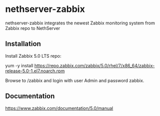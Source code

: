 # nethserver-zabbix

nethserver-zabbix integrates the newest Zabbix monitoring system from Zabbix repo to NethServer

## Installation

Install Zabbix 5.0 LTS repo:

yum -y install https://repo.zabbix.com/zabbix/5.0/rhel/7/x86_64/zabbix-release-5.0-1.el7.noarch.rpm

Browse to /zabbix and login with user Admin and password zabbix.

## Documentation

https://www.zabbix.com/documentation/5.0/manual
